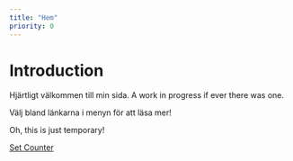 ```yaml
---
title: "Hem"
priority: 0
---
```


# Introduction

Hjärtligt välkommen till min sida. A work in progress if ever there was one.

Välj bland länkarna i menyn för att läsa mer!

Oh, this is just temporary!

[Set Counter](http://gregerhalltorp.net/set-counter)
